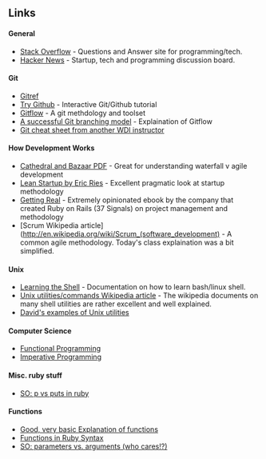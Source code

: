 ## Links

#### General
- [Stack Overflow](https://stackoverflow.com) - Questions and Answer site for programming/tech.
- [Hacker News](https://news.ycombinator.com/) - Startup, tech and programming discussion board. 

#### Git 
- [Gitref](http://gitref.org)
- [Try Github](http://try.github.io) - Interactive Git/Github tutorial
- [Gitflow](https://github.com/nvie/gitflow) - A git methdology and toolset
- [A successful Git branching model](http://nvie.com/posts/a-successful-git-branching-model/) - Explaination of Gitflow
- [Git cheat sheet from another WDI instructor](https://gist.github.com/tibbon/5801402)

#### How Development Works
- [Cathedral and Bazaar PDF](www.unterstein.net/su/docs/CathBaz.pdf) - Great for understanding waterfall v agile development
- [Lean Startup by Eric Ries](http://www.amazon.com/gp/product/0307887898/ref=as_li_ss_tl?ie=UTF8&camp=1789&creative=390957&creativeASIN=0307887898&linkCode=as2&tag=wha07-20) - Excellent pragmatic look at startup methodology
- [Getting Real](http://gettingreal.37signals.com/) - Extremely opinionated ebook by the company that created Ruby on Rails (37 Signals) on project management and methodology
- [Scrum Wikipedia article](http://en.wikipedia.org/wiki/Scrum_(software_development) - A common agile methodology. Today's class explaination was a bit simplified.


#### Unix
- [Learning the Shell](http://linuxcommand.org/lc3_learning_the_shell.php) - Documentation on how to learn bash/linux shell. 
- [Unix utilities/commands Wikipedia article](http://en.wikipedia.org/wiki/List_of_Unix_utilities) - The wikipedia documents on many shell utilities are rather excellent and well explained. 
- [David's examples of Unix utilities](https://gist.github.com/tibbon/5794257)

#### Computer Science
- [Functional Programming](https://en.wikipedia.org/wiki/Functional_programming)
- [Imperative Programming](http://en.wikipedia.org/wiki/Imperative_programming)

#### Misc. ruby stuff
- [SO: p vs puts in ruby](http://stackoverflow.com/questions/1255324/p-vs-puts-in-ruby)

#### Functions
- [Good, very basic Explanation of functions](http://www.mathopenref.com/functionsprog.html)
- [Functions in Ruby Syntax](http://www.howtogeek.com/howto/programming/ruby/ruby-function-method-syntax/)
- [SO: parameters vs. arguments (who cares!?)](http://stackoverflow.com/questions/156767/whats-the-difference-between-an-argument-and-a-parameter)

